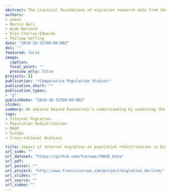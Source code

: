 ```yaml
---
abstract: The classical foundations of migration research date from the 1880s with Ravenstein’s ‘Laws of migration’, which represent the first comparative analyses of internal migration. While his observations remain largely valid, the ensuing century has seen considerable progress in data collection practices and methods of analysis, which in turn has permitted theoretical advances in understanding the role of migration in population redistribution. Coupling the extensive range of migration data now available with these recent theoretical and methodological advances, we endeavour to advance beyond Ravenstein’s understanding by examining the direction of population redistribution and comparing the impact of internal migration on patterns of human settlement in 27 European countries. Results show that the overall redistributive impact of internal migration is low in most European countries but the mechanisms differ across the continent. In Southern and Eastern Europe migration effectiveness is above average but is offset by low migration intensities, whereas in Northern and Western Europe high intensities are absorbed in reciprocal flows resulting in low migration effectiveness. About half the European countries are experiencing a process of concentration toward urbanised regions, particularly in Northern, Central and Eastern Europe, whereas countries in the West and South are undergoing a process of population deconcentration. These results suggest that population deconcentration is now more common than it was in the 1990s when counterurbanisation was limited to Western Europe. The results show that 130 years on, Ravenstein’s law of migration streams and counter-streams remains a central facet of migration dynamics, while underlining the importance of simple yet robust indices for the spatial analysis of migration.
authors:
- admin
- Martin Bell
- Aude Bernard
- Elin Charles-Edwards
- Philipp Ueffing
date: "2019-10-31T00:00:00Z"
doi: ""
featured: false
image:
  caption: 
  focal_point: ""
  preview_only: false
projects: []
publication: '*Comparative Population Studies*'
publication_short: ""
publication_types:
- "2"
publishDate: "2019-10-31T00:00:00Z"
slides: 
summary: We advance beyond Ravenstein’s understanding by examining the direction of population redistribution and comparing the impact of internal migration on patterns of human settlement in 27 European countries.
tags:
- Internal Migration
- Population Redistribution
- MAUP
- Europe
- Cross-national Analysis

title: Impact of internal migration on population redistribution in Europe Urbanisation, counterurbanisation or spatial equilibrium?
url_code: ""
url_dataset: "https://github.com/fcorowe/IMAGE_Data"
url_pdf: 
url_poster: ""
url_project: "http://www.franciscorowe.com/project/migration_decline/"
url_slides: ""
url_source: ""
url_video: ""
---
```

